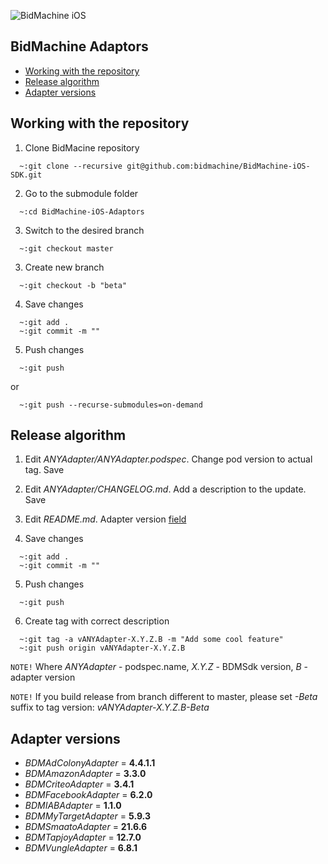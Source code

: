 ![BidMachine iOS](https://appodeal-ios.s3-us-west-1.amazonaws.com/docs/bidmachine.png)

## BidMachine Adaptors

- [Working with the repository](#user-content-working-with-the-repository)
- [Release algorithm](#user-content-release-algorithm)
- [Adapter versions](#user-content-adapter-versions)

## Working with the repository

1. Clone BidMacine repository
```shell
  ~:git clone --recursive git@github.com:bidmachine/BidMachine-iOS-SDK.git
```

2. Go to the submodule folder
```shell
  ~:cd BidMachine-iOS-Adaptors
```

3. Switch to the desired branch
```shell
  ~:git checkout master
```

3. Create new branch
```shell
  ~:git checkout -b "beta"
```

4. Save changes
```shell
  ~:git add .
  ~:git commit -m ""
```

5. Push changes
```shell
  ~:git push
```
or

```shell
  ~:git push --recurse-submodules=on-demand
```

## Release algorithm

1. Edit *ANYAdapter/ANYAdapter.podspec*. Change pod version to actual tag. Save

2. Edit *ANYAdapter/CHANGELOG.md*. Add a description to the update. Save

3. Edit *README.md*. Adapter version [field](#user-content-adapter-versions)

4. Save changes
```shell
  ~:git add .
  ~:git commit -m ""
```

5. Push changes
```shell
  ~:git push
```

6. Create tag with correct description 
```shell
  ~:git tag -a vANYAdapter-X.Y.Z.B -m "Add some cool feature"
  ~:git push origin vANYAdapter-X.Y.Z.B
```
`NOTE!` Where *ANYAdapter* - podspec.name, *X.Y.Z* - BDMSdk version, *B* - adapter version

`NOTE!` If you build release from branch different to master, please set *-Beta* suffix to tag version: *vANYAdapter-X.Y.Z.B-Beta*

## Adapter versions

- *BDMAdColonyAdapter* 	= **4.4.1.1**
- *BDMAmazonAdapter* 	= **3.3.0**
- *BDMCriteoAdapter* 	= **3.4.1**
- *BDMFacebookAdapter* 	= **6.2.0**
- *BDMIABAdapter* 		= **1.1.0**
- *BDMMyTargetAdapter* 	= **5.9.3**
- *BDMSmaatoAdapter* 	= **21.6.6**
- *BDMTapjoyAdapter* 	= **12.7.0**
- *BDMVungleAdapter* 	= **6.8.1**
